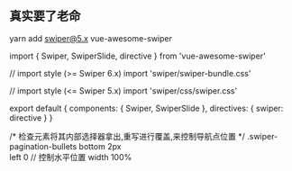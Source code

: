 ## 真实要了老命
yarn add swiper@5.x vue-awesome-swiper

import { Swiper, SwiperSlide, directive } from 'vue-awesome-swiper'

// import style (>= Swiper 6.x)
import 'swiper/swiper-bundle.css'

// import style (<= Swiper 5.x)
import 'swiper/css/swiper.css'

export default {
  components: {
    Swiper,
    SwiperSlide
  },
  directives: {
    swiper: directive
  }
}


<template>
  <swiper ref="mySwiper" :options="swiperOptions">
    <swiper-slide>Slide 1</swiper-slide>
    <swiper-slide>Slide 2</swiper-slide>
    <swiper-slide>Slide 3</swiper-slide>
    <swiper-slide>Slide 4</swiper-slide>
    <swiper-slide>Slide 5</swiper-slide>
    <div class="swiper-pagination" slot="pagination"></div>
  </swiper>
</template>

<script>
  export default {
    name: 'carrousel',
    data() {
      return {
        swiperOptions: {
          pagination: {
            el: '.swiper-pagination'
          },
          // 所有配置均为可选（同Swiper配置）
          initialSlide: 0,
          pagination:'.swiper-pagination',
          // pagination: {
          //  el: '.swiper-pagination'
          // },
          loop: true,
          speed: 400,
          direction: 'horizontal',
          paginationClickable: true,
          mousewheelControl: true,
          autoplay: 1000,
          //autoplay: true,
          autoplayDisableOnInteraction: false,
          observer: true,
          observeParents: true,
          debugger: true,
          onTransitionStart (swiper) {
            console.log(swiper)
          }
        }
      }
    },
    computed: {
      swiper() {
        return this.$refs.mySwiper.$swiper
      }
    },
    mounted() {
      console.log('Current Swiper instance object', this.swiper)
      this.swiper.slideTo(3, 1000, false)
    }
  }
</script>


/* 检查元素将其内部选择器拿出,重写进行覆盖,来控制导航点位置 */
    .swiper-pagination-bullets 
        bottom 2px    
        left 0        // 控制水平位置
        width 100%

<script>
/* 轮播图 */
.swiper-container,
.swiper-slide img {
  width: 322px;
  height: 158px;
}

/* 自定义分页器盒子样式 */
.swiper-container-horizontal > .swiper-pagination-bullets {
  bottom: 10px;
  left: 0;
  width: 6px;
  display: flex;
  justify-content: center;
}

/* 自定义分页器样式 */
.swiper-pagination-bullet {
  width: 6px;
  height: 6px;
  display: inline-block;
  border-radius: 100%
  background: none;
  border: 1px solid #fff;
  opacity: 1;
  box-sizing: border-box;
}

.swiper-pagination-bullet-active {
  background: red;
}


/* stylus已测试 */
/* 自定义分页器盒子样式 */
/deep/.swiper-pagination-bullets 
    bottom 2px
    left 0
    width 100%
    /* display flex
    justify-content center */

/* 自定义分页器样式 */
/deep/.swiper-pagination-bullet 
    width 10px
    height 10px
    display inline-block
    border-radius 100%
    background: #000
    border 1px solid #fff
    opacity 0.2
    box-sizing border-box
    

/deep/.swiper-pagination-bullet-active 
    opacity 1
    background red 
</script>